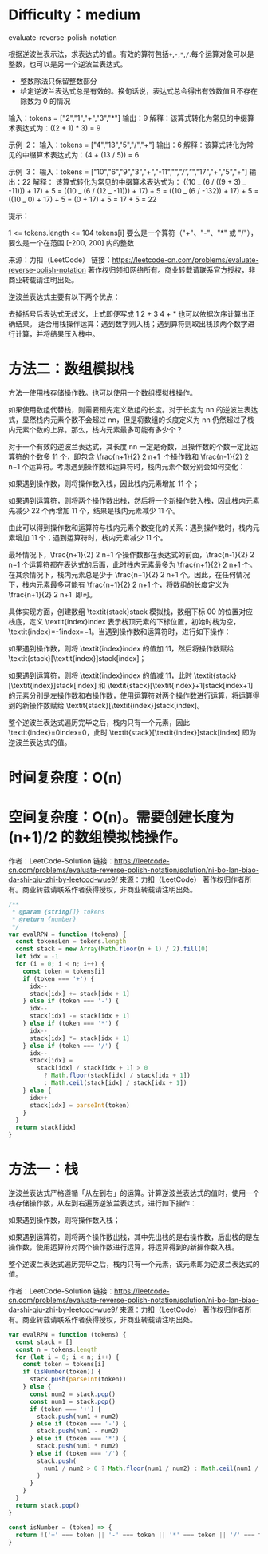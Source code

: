 # Difficulty：medium

evaluate-reverse-polish-notation

根据逆波兰表示法，求表达式的值。有效的算符包括`+`,`-`,`*`,`/`.每个运算对象可以是整数，也可以是另一个逆波兰表达式。

- 整数除法只保留整数部分
- 给定逆波兰表达式总是有效的。换句话说，表达式总会得出有效数值且不存在除数为 0 的情况

输入：tokens = ["2","1","+","3","*"]
输出：9
解释：该算式转化为常见的中缀算术表达式为：((2 + 1) \* 3) = 9

示例  2：
输入：tokens = ["4","13","5","/","+"]
输出：6
解释：该算式转化为常见的中缀算术表达式为：(4 + (13 / 5)) = 6

示例  3：
输入：tokens = ["10","6","9","3","+","-11","*","/","*","17","+","5","+"]
输出：22
解释：
该算式转化为常见的中缀算术表达式为：
((10 _ (6 / ((9 + 3) _ -11))) + 17) + 5
= ((10 _ (6 / (12 _ -11))) + 17) + 5
= ((10 _ (6 / -132)) + 17) + 5
= ((10 _ 0) + 17) + 5
= (0 + 17) + 5
= 17 + 5
= 22

提示：

1 <= tokens.length <= 104
tokens[i] 要么是一个算符（"+"、"-"、"\*" 或 "/"），要么是一个在范围 [-200, 200] 内的整数

来源：力扣（LeetCode）
链接：https://leetcode-cn.com/problems/evaluate-reverse-polish-notation
著作权归领扣网络所有。商业转载请联系官方授权，非商业转载请注明出处。

逆波兰表达式主要有以下两个优点：

去掉括号后表达式无歧义，上式即便写成 1 2 + 3 4 + \* 也可以依据次序计算出正确结果。
适合用栈操作运算：遇到数字则入栈；遇到算符则取出栈顶两个数字进行计算，并将结果压入栈中。

# 方法二：数组模拟栈

方法一使用栈存储操作数。也可以使用一个数组模拟栈操作。

如果使用数组代替栈，则需要预先定义数组的长度。对于长度为 nn 的逆波兰表达式，显然栈内元素个数不会超过 nn，但是将数组的长度定义为 nn 仍然超过了栈内元素个数的上界。那么，栈内元素最多可能有多少个？

对于一个有效的逆波兰表达式，其长度 nn 一定是奇数，且操作数的个数一定比运算符的个数多 11 个，即包含 \frac{n+1}{2}
2
n+1
​
个操作数和 \frac{n-1}{2}
2
n−1
​
个运算符。考虑遇到操作数和运算符时，栈内元素个数分别会如何变化：

如果遇到操作数，则将操作数入栈，因此栈内元素增加 11 个；

如果遇到运算符，则将两个操作数出栈，然后将一个新操作数入栈，因此栈内元素先减少 22 个再增加 11 个，结果是栈内元素减少 11 个。

由此可以得到操作数和运算符与栈内元素个数变化的关系：遇到操作数时，栈内元素增加 11 个；遇到运算符时，栈内元素减少 11 个。

最坏情况下，\frac{n+1}{2}
2
n+1
​
个操作数都在表达式的前面，\frac{n-1}{2}
2
n−1
​
个运算符都在表达式的后面，此时栈内元素最多为 \frac{n+1}{2}
2
n+1
​
个。在其余情况下，栈内元素总是少于 \frac{n+1}{2}
2
n+1
​
个。因此，在任何情况下，栈内元素最多可能有 \frac{n+1}{2}
2
n+1
​
个，将数组的长度定义为 \frac{n+1}{2}
2
n+1
​
即可。

具体实现方面，创建数组 \textit{stack}stack 模拟栈，数组下标 00 的位置对应栈底，定义 \textit{index}index 表示栈顶元素的下标位置，初始时栈为空，\textit{index}=-1index=−1。当遇到操作数和运算符时，进行如下操作：

如果遇到操作数，则将 \textit{index}index 的值加 11，然后将操作数赋给 \textit{stack}[\textit{index}]stack[index]；

如果遇到运算符，则将 \textit{index}index 的值减 11，此时 \textit{stack}[\textit{index}]stack[index] 和 \textit{stack}[\textit{index}+1]stack[index+1] 的元素分别是左操作数和右操作数，使用运算符对两个操作数进行运算，将运算得到的新操作数赋给 \textit{stack}[\textit{index}]stack[index]。

整个逆波兰表达式遍历完毕之后，栈内只有一个元素，因此 \textit{index}=0index=0，此时 \textit{stack}[\textit{index}]stack[index] 即为逆波兰表达式的值。

# 时间复杂度：O(n)

# 空间复杂度：O(n)。需要创建长度为(n+1)/2 的数组模拟栈操作。

作者：LeetCode-Solution
链接：https://leetcode-cn.com/problems/evaluate-reverse-polish-notation/solution/ni-bo-lan-biao-da-shi-qiu-zhi-by-leetcod-wue9/
来源：力扣（LeetCode）
著作权归作者所有。商业转载请联系作者获得授权，非商业转载请注明出处。

```js
/**
 * @param {string[]} tokens
 * @return {number}
 */
var evalRPN = function (tokens) {
  const tokensLen = tokens.length
  const stack = new Array(Math.floor(n + 1) / 2).fill(0)
  let idx = -1
  for (i = 0; i < n; i++) {
    const token = tokens[i]
    if (token === '+') {
      idx--
      stack[idx] += stack[idx + 1]
    } else if (token === '-') {
      idx--
      stack[idx] -= stack[idx + 1]
    } else if (token === '*') {
      idx--
      stack[idx] *= stack[idx + 1]
    } else if (token === '/') {
      idx--
      stack[idx] =
        stack[idx] / stack[idx + 1] > 0
          ? Math.floor(stack[idx] / stack[idx + 1])
          : Math.ceil(stack[idx] / stack[idx + 1])
    } else {
      idx++
      stack[idx] = parseInt(token)
    }
  }
  return stack[idx]
}
```

# 方法一：栈

逆波兰表达式严格遵循「从左到右」的运算。计算逆波兰表达式的值时，使用一个栈存储操作数，从左到右遍历逆波兰表达式，进行如下操作：

如果遇到操作数，则将操作数入栈；

如果遇到运算符，则将两个操作数出栈，其中先出栈的是右操作数，后出栈的是左操作数，使用运算符对两个操作数进行运算，将运算得到的新操作数入栈。

整个逆波兰表达式遍历完毕之后，栈内只有一个元素，该元素即为逆波兰表达式的值。

作者：LeetCode-Solution
链接：https://leetcode-cn.com/problems/evaluate-reverse-polish-notation/solution/ni-bo-lan-biao-da-shi-qiu-zhi-by-leetcod-wue9/
来源：力扣（LeetCode）
著作权归作者所有。商业转载请联系作者获得授权，非商业转载请注明出处。

```js
var evalRPN = function (tokens) {
  const stack = []
  const n = tokens.length
  for (let i = 0; i < n; i++) {
    const token = tokens[i]
    if (isNumber(token)) {
      stack.push(parseInt(token))
    } else {
      const num2 = stack.pop()
      const num1 = stack.pop()
      if (token === '+') {
        stack.push(num1 + num2)
      } else if (token === '-') {
        stack.push(num1 - num2)
      } else if (token === '*') {
        stack.push(num1 * num2)
      } else if (token === '/') {
        stack.push(
          num1 / num2 > 0 ? Math.floor(num1 / num2) : Math.ceil(num1 / num2)
        )
      }
    }
  }
  return stack.pop()
}

const isNumber = (token) => {
  return !('+' === token || '-' === token || '*' === token || '/' === token)
}
```
